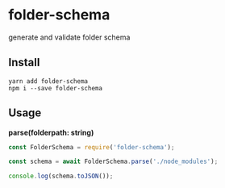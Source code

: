 # folder-schema
generate and validate folder schema

## Install

```
yarn add folder-schema
npm i --save folder-schema
```

## Usage

**parse(folderpath: string)**

```javascript
const FolderSchema = require('folder-schema');

const schema = await FolderSchema.parse('./node_modules');

console.log(schema.toJSON());
```